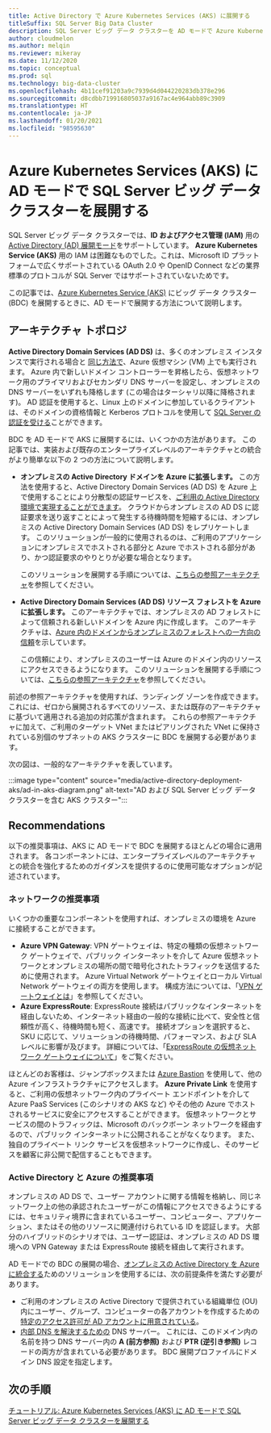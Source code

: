 ```yaml
---
title: Active Directory で Azure Kubernetes Services (AKS) に展開する
titleSuffix: SQL Server Big Data Cluster
description: SQL Server ビッグ データ クラスターを AD モードで Azure Kubernetes Services (AKS) に展開する方法の概念および計画情報について説明します。
author: cloudmelon
ms.author: melqin
ms.reviewer: mikeray
ms.date: 11/12/2020
ms.topic: conceptual
ms.prod: sql
ms.technology: big-data-cluster
ms.openlocfilehash: 4b11cef91203a9c7939d4d044220283db378e296
ms.sourcegitcommit: d8cdbb719916805037a9167ac4e964abb89c3909
ms.translationtype: HT
ms.contentlocale: ja-JP
ms.lasthandoff: 01/20/2021
ms.locfileid: "98595630"
---
```

# <a name="deploy-sql-server-big-data-clusters-in-ad-mode-on-azure-kubernetes-services-aks"></a>Azure Kubernetes Services (AKS) に AD モードで SQL Server ビッグ データ クラスターを展開する

SQL Server ビッグ データ クラスターでは、**ID およびアクセス管理 (IAM)** 用の [Active Directory (AD) 展開モード](./active-directory-prerequisites.md)をサポートしています。 **Azure Kubernetes Service (AKS)** 用の IAM は困難なものでした。これは、Microsoft ID プラットフォームで広くサポートされている OAuth 2.0 や OpenID Connect などの業界標準のプロトコルが SQL Server ではサポートされていないためです。  

この記事では、[Azure Kubernetes Service (AKS)](/azure/aks/intro-kubernetes) にビッグ データ クラスター (BDC) を展開するときに、AD モードで展開する方法について説明します。 

## <a name="architecture-topologies"></a>アーキテクチャ トポロジ

**Active Directory Domain Services (AD DS)** は、多くのオンプレミス インスタンスで実行される場合と [同じ方法で](/windows-server/identity/ad-ds/deploy/virtual-dc/adds-on-azure-vm)、Azure 仮想マシン (VM) 上でも実行されます。  Azure 内で新しいドメイン コントローラーを昇格したら、仮想ネットワーク用のプライマリおよびセカンダリ DNS サーバーを設定し、オンプレミスの DNS サーバーをいずれも降格します (この場合はターシャリ以降に降格されます)。 AD 認証を使用すると、Linux 上のドメインに参加しているクライアントは、そのドメインの資格情報と Kerberos プロトコルを使用して [SQL Server の認証を受ける](../linux/sql-server-linux-active-directory-auth-overview.md)ことができます。

BDC を AD モードで AKS に展開するには、いくつかの方法があります。  この記事では、実装および既存のエンタープライズレベルのアーキテクチャとの統合がより簡単な以下の 2 つの方法について説明します。

* **オンプレミスの Active Directory ドメインを Azure に拡張します。** この方法を使用すると、Active Directory Domain Services (AD DS) を Azure 上で使用することにより分散型の認証サービスを、[ご利用の Active Directory 環境で実現することができます](/azure/architecture/reference-architectures/identity/adds-extend-domain)。 クラウドからオンプレミスの AD DS に認証要求を送り返すことによって発生する待機時間を短縮するには、オンプレミスの Active Directory Domain Services (AD DS) をレプリケートします。 このソリューションが一般的に使用されるのは、ご利用のアプリケーションにオンプレミスでホストされる部分と Azure でホストされる部分があり、かつ認証要求のやりとりが必要な場合となります。

   このソリューションを展開する手順については、[こちらの参照アーキテクチャ](https://github.com/mspnp/identity-reference-architectures/tree/master/adds-extend-domain)を参照してください。

* **Active Directory Domain Services (AD DS) リソース フォレストを Azure に拡張します。** このアーキテクチャでは、オンプレミスの AD フォレストによって信頼される新しいドメインを Azure 内に作成します。 このアーキテクチャは、[Azure 内のドメインからオンプレミスのフォレストへの一方向の信頼](/azure/architecture/reference-architectures/identity/adds-forest)を示しています。

   この信頼により、オンプレミスのユーザーは Azure のドメイン内のリソースにアクセスできるようになります。 このソリューションを展開する手順については、[こちらの参照アーキテクチャ](https://github.com/mspnp/identity-reference-architectures/tree/master/adds-forest)を参照してください。

前述の参照アーキテクチャを使用すれば、ランディング ゾーンを作成できます。これには、ゼロから展開されるすべてのリソース、または既存のアーキテクチャに基づいて適用される追加の対応策が含まれます。 これらの参照アーキテクチャに加えて、ご利用のターゲット VNet またはピアリングされた VNet に保持されている別個のサブネットの AKS クラスターに BDC を展開する必要があります。

次の図は、一般的なアーキテクチャを表しています。

:::image type="content" source="media/active-directory-deployment-aks/ad-in-aks-diagram.png" alt-text="AD および SQL Server ビッグ データ クラスターを含む AKS クラスター":::

## <a name="recommendations"></a>Recommendations

以下の推奨事項は、AKS に AD モードで BDC を展開するほとんどの場合に適用されます。 各コンポーネントには、エンタープライズレベルのアーキテクチャとの統合を強化するためのガイダンスを提供するのに使用可能なオプションが記述されています。

### <a name="networking-recommendations"></a>ネットワークの推奨事項

いくつかの重要なコンポーネントを使用すれば、オンプレミスの環境を Azure に接続することができます。

* **Azure VPN Gateway**: VPN ゲートウェイは、特定の種類の仮想ネットワーク ゲートウェイで、パブリック インターネットを介して Azure 仮想ネットワークとオンプレミスの場所の間で暗号化されたトラフィックを送信するために使用されます。 Azure Virtual Network ゲートウェイとローカル Virtual Network ゲートウェイの両方を使用します。 構成方法については、「[VPN ゲートウェイとは](/azure/vpn-gateway/vpn-gateway-about-vpngateways)」を参照してください。
* **Azure ExpressRoute**: ExpressRoute 接続はパブリックなインターネットを経由しないため、インターネット経由の一般的な接続に比べて、安全性と信頼性が高く、待機時間も短く、高速です。 接続オプションを選択すると、SKU に応じて、ソリューションの待機時間、パフォーマンス、および SLA レベルに影響が及びます。 詳細については、「[ExpressRoute の仮想ネットワーク ゲートウェイについて](/azure/expressroute/expressroute-about-virtual-network-gateways)」をご覧ください。

ほとんどのお客様は、ジャンプボックスまたは [Azure Bastion](/azure/bastion/bastion-overview) を使用して、他の Azure インフラストラクチャにアクセスします。 **Azure Private Link** を使用すると、ご利用の仮想ネットワーク内のプライベート エンドポイントを介して Azure PaaS Services (このシナリオの AKS など) やその他の Azure でホストされるサービスに安全にアクセスすることができます。 仮想ネットワークとサービスの間のトラフィックは、Microsoft のバックボーン ネットワークを経由するので、パブリック インターネットに公開されることがなくなります。 また、独自のプライベート リンク サービスを仮想ネットワークに作成し、そのサービスを顧客に非公開で配信することもできます。

### <a name="active-directory-and-azure-recommendation"></a>Active Directory と Azure の推奨事項

オンプレミスの AD DS で、ユーザー アカウントに関する情報を格納し、同じネットワーク上の他の承認されたユーザーがこの情報にアクセスできるようにするには、セキュリティ境界に含まれているユーザー、コンピューター、アプリケーション、またはその他のリソースに関連付けられている ID を認証します。 大部分のハイブリッドのシナリオでは、ユーザー認証は、オンプレミスの AD DS 環境への VPN Gateway または ExpressRoute 接続を経由して実行されます。  

AD モードでの BDC の展開の場合、[オンプレミスの Active Directory を Azure に統合する](/azure/architecture/reference-architectures/identity/)ためのソリューションを使用するには、次の前提条件を満たす必要があります。

* ご利用のオンプレミスの Active Directory で提供されている組織単位 (OU) 内にユーザー、グループ、コンピューターの各アカウントを作成するための[特定のアクセス許可が AD アカウントに用意されている](active-directory-prerequisites.md)。
* [内部 DNS を解決するための](active-directory-dns-reconciliation.md) DNS サーバー。 これには、このドメイン内の名前を持つ DNS サーバー内の **A (前方参照)** および **PTR (逆引き参照)** レコードの両方が含まれている必要があります。 BDC 展開プロファイルにドメイン DNS 設定を指定します。  

## <a name="next-steps"></a>次の手順

[チュートリアル: Azure Kubernetes Services (AKS) に AD モードで SQL Server ビッグ データ クラスターを展開する](active-directory-deployment-aks-tutorial.md)